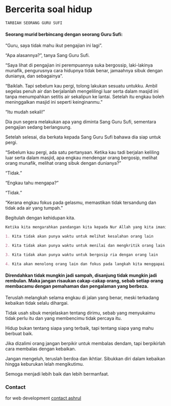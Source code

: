 # Bercerita soal hidup 

`TARBIAH SEORANG GURU SUFI`

#### Seorang murid berbincang dengan seorang Guru Sufi:

“Guru, saya tidak mahu ikut pengajian ini lagi”.

“Apa alasannya?”, tanya Sang Guru Sufi.

“Saya lihat di pengajian ini perempuannya suka bergossip, laki-lakinya munafik, pengurusnya cara hidupnya tidak benar, jamaahnya sibuk dengan dunianya, dan sebagainya”.

“Baiklah. Tapi sebelum kau pergi, tolong lakukan sesuatu untukku. Ambil segelas penuh air dan berjalanlah mengelilingi luar serta dalam masjid ini tanpa menumpahkan setitis air sekalipun ke lantai. Setelah itu engkau boleh meninggalkan masjid ini seperti keinginanmu.”

“Itu mudah sekali!”

Dia pun segera melakukan apa yang diminta Sang Guru Sufi, sementara pengajian sedang berlangsung.

Setelah selesai, dia berkata kepada Sang Guru Sufi bahawa dia siap untuk pergi.

“Sebelum kau pergi, ada satu pertanyaan. Ketika kau tadi berjalan keliling luar serta dalam masjid, apa engkau mendengar orang bergosip, melihat orang munafik, melihat orang sibuk dengan dunianya?”

“Tidak.”

“Engkau tahu mengapa?”

“Tidak.”

“Kerana engkau fokus pada gelasmu, memastikan tidak tersandung dan tidak ada air yang tumpah.”

Begitulah dengan kehidupan kita.

```markdown
Ketika kita mengarahkan pandangan kita kepada Nur Allah yang kita imani, maka:

1. Kita tidak akan punya waktu untuk melihat kesalahan orang lain

2. Kita tidak akan punya waktu untuk menilai dan mengkritik orang lain.

3. Kita tidak akan punya waktu untuk bergosip ria dengan orang lain

4. Kita akan menolong orang lain dan fokus pada langkah kita menggapai Nur-Nya
```

#### Direndahkan tidak mungkin jadi sampah, disanjung tidak mungkin jadi rembulan. Maka jangan risaukan cakap-cakap orang, sebab setiap orang membacamu dengan pemahaman dan pengalaman yang berbeza.

Teruslah melangkah selama engkau di jalan yang benar, meski terkadang kebaikan tidak selalu dihargai.

Tidak usah sibuk menjelaskan tentang dirimu, sebab yang menyukaimu tidak perlu itu dan yang membencimu tidak percaya itu.

Hidup bukan tentang siapa yang terbaik, tapi tentang siapa yang mahu berbuat baik.

Jika dizalimi orang jangan berpikir untuk membalas dendam, tapi berpikirlah cara membalas dengan kebaikan.

Jangan mengeluh, teruslah berdoa dan ikhtiar. Sibukkan diri dalam kebaikan hingga keburukan lelah mengikutimu.

Semoga menjadi lebih baik dan lebih bermanfaat.

### Contact

for web development [contact ashrul](https://github.com/ashrulpuo) 
